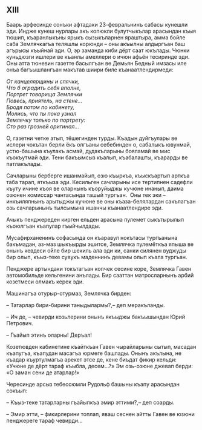 ## XIII

Баарь арфесинде сонъки афтадаки 23-февральнинъ сабасы кунешли эди.
Индже кунеш нурлары акъ копюкли булутчыкълар арасындан къыя тюшип, къаранлыкъны ярыкъ сызыкъларнен яраштыра, амма бойле саба Землячкагъа теляшлы корюнди  – оны акъылны алдыргъан баш агърысы къыйнай эди.
О, эр заманда киби дёрт саат юкълады.
Чюнки куньдюзги ишлери ве къанлы амеллери о ичюн афьён тесиринде эди.
Оны атта тюневин газетте басылгъан ве Демьян Бедный имзасы иле онъа багъышлангъан макътав шиири биле къанаатлендирмеди:

<var>От канцелярщины и спячки,  
Что б оградить себя вполне,  
Портрет товарища Землячки  
Повесь, приятель, на стене...  
Бродя потом по кабинету,  
Молись, что ты пока узнал  
Землячку только по портрету:  
Сто раз грозней оригинал...</var>

О, газетни четке атып, тёшегинден турды.
Къадын дуйгъулары ве ислери чокътан берли ёкъ олгъаны себебинден о, сабалыкъ ювунмай, устю-башына къулакъ асмай, дудакъларыны бояламай ве мис къокъутмай эди.
Тени бакъымсыз къалып, къабалашты, къарарды ве патлакълады.

Сачларыны берберге ишанмайып, озю къыркъа, къыскъартып арткъа таба тарап, яткъыза эди.
Кесильген сачларыны исе тертипнен садефли къуту ичине къоя ве оларнынъ къоруйыджы кучюне инанып, даима озюнен комиссар чантасында ташый тургъан.
 Оны тек эки – инкъиляпнынъ арытыджы кучюне ве оны къаза-белялардан сакълагъан озь сачларынынъ тылсымына ишанчы къанаатлендире эди.

Ачыкъ пенджереден кирген ельден арасына пулемет сыкътырылып къоюлгъан къапулар гъыйчылдады.

Мусафирханенинъ софасында он къаравул нокътасы тургъанына бакъмадан, аз-маз шыкъырды эшитсе, Землячка пулемёткъа япыша ве онынъ кевдеси ойле бир шекиль ала эди ки, санки силянен вуджуды бир олып, къыз-теке сувукъ маденнинъ девамы олып къала тургъан.

Пенджере артындаки токътагъан копчек сесине коре, Землячка Гавен автомобильде кельгенини анълады.
Бир сааттан матросларнынъ арбий козетмеси олмакъ керек эди.

Машинагъа отурыр-отурмаз, Землячка бирден:

– Татарлар бири-бирини таныдылармы?,– деп меракъланды.

– Ич де, – чевирди козьлерини онынъ якъыджы бакъышындан Юрий Петрович.

– Гъайып этинъ оларны!
Деръал!

Козетювден кабинетине къайткъан Гавен чырайларыны сытып, масадан къапугъа, къапудан масагъа юрмеге башлады.
Онынъ акълына, не къадар къуртулмагъа арекет этсе де, кене биъдат фикир кельди:
«Учюне де дёрт тараф къыбла, десем…?»
Эм озь-озюне джевап берди:
«О заман сени де атарлар!»

Чересинде арсыз тебессюмли Рудольф башыны къапу арасындан сокъып:

– Къыз-теке татарларны гъайыпкъа эмир эттими?,– деп соарды.

– Эмир этти, – фикирлерини топлап, яваш сеснен айтты Гавен ве юзюни пенджереге тараф чевирди…
